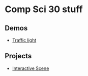 # Comp Sci 30 stuff

## Demos
- [Traffic light](trafficlight)

## Projects
- [Interactive Scene](scene)
